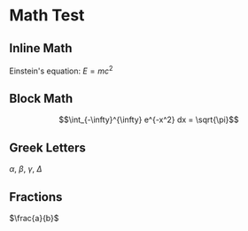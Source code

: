 # Math Test

## Inline Math
Einstein's equation: $E = mc^2$

## Block Math
$$\int_{-\infty}^{\infty} e^{-x^2} dx = \sqrt{\pi}$$

## Greek Letters
$\alpha$, $\beta$, $\gamma$, $\Delta$

## Fractions
$\frac{a}{b}$